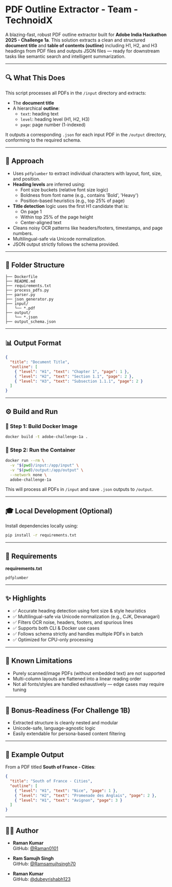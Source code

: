 # PDF Outline Extractor - Team - TechnoidX

A blazing-fast, robust PDF outline extractor built for **Adobe India Hackathon 2025 - Challenge 1a**. This solution extracts a clean and structured **document title** and **table of contents (outline)** including H1, H2, and H3 headings from PDF files and outputs JSON files — ready for downstream tasks like semantic search and intelligent summarization.

---

## 🔍 What This Does

This script processes all PDFs in the `/input` directory and extracts:

- The **document title**
- A hierarchical **outline**:
  - `text`: heading text
  - `level`: heading level (H1, H2, H3)
  - `page`: page number (1-indexed)

It outputs a corresponding `.json` for each input PDF in the `/output` directory, conforming to the required schema.

---

## 🚀 Approach

- Uses `pdfplumber` to extract individual characters with layout, font, size, and position.
- **Heading levels** are inferred using:
  - Font size buckets (relative font size logic)
  - Boldness from font name (e.g., contains 'Bold', 'Heavy')
  - Position-based heuristics (e.g., top 25% of page)
- **Title detection** logic uses the first H1 candidate that is:
  - On page 1
  - Within top 25% of the page height
  - Center-aligned text
- Cleans noisy OCR patterns like headers/footers, timestamps, and page numbers.
- Multilingual-safe via Unicode normalization.
- JSON output strictly follows the schema provided.

---

## 📁 Folder Structure

```
├── Dockerfile
├── README.md
├── requirements.txt
├── process_pdfs.py
├── parser.py
├── json_generator.py
├── input/
│   └── *.pdf
├── output/
│   └── *.json
├── output_schema.json
```

---

## 📊 Output Format

```json
{
  "title": "Document Title",
  "outline": [
    { "level": "H1", "text": "Chapter 1", "page": 1 },
    { "level": "H2", "text": "Section 1.1", "page": 2 },
    { "level": "H3", "text": "Subsection 1.1.1", "page": 2 }
  ]
}
```

---

## ⚙️ Build and Run

### 🔨 Step 1: Build Docker Image

```bash
docker build -t adobe-challenge-1a .
```

### 🚀 Step 2: Run the Container

```bash
docker run --rm \
  -v "$(pwd)/input:/app/input" \
  -v "$(pwd)/output:/app/output" \
  --network none \
  adobe-challenge-1a
```

This will process all PDFs in `/input` and save `.json` outputs to `/output`.

---

## 🎓 Local Development (Optional)

Install dependencies locally using:

```bash
pip install -r requirements.txt
```

---

## 🧩 Requirements

**requirements.txt**
```
pdfplumber
```

---

## ✨ Highlights

- ✅ Accurate heading detection using font size & style heuristics
- ✅ Multilingual-safe via Unicode normalization (e.g., CJK, Devanagari)
- ✅ Filters OCR noise, headers, footers, and spurious lines
- ✅ Supports both CLI & Docker use cases
- ✅ Follows schema strictly and handles multiple PDFs in batch
- ✅ Optimized for CPU-only processing

---

## 🚫 Known Limitations

- Purely scanned/image PDFs (without embedded text) are not supported
- Multi-column layouts are flattened into a linear reading order
- Not all fonts/styles are handled exhaustively — edge cases may require tuning

---

## 💪 Bonus-Readiness (For Challenge 1B)

- Extracted structure is cleanly nested and modular
- Unicode-safe, language-agnostic logic
- Easily extendable for persona-based content filtering

---

## 📖 Example Output

From a PDF titled **South of France - Cities**:

```json
{
  "title": "South of France - Cities",
  "outline": [
    { "level": "H1", "text": "Nice", "page": 1 },
    { "level": "H2", "text": "Promenade des Anglais", "page": 2 },
    { "level": "H1", "text": "Avignon", "page": 3 }
  ]
}
```

---

## 👨‍💼 Author

- **Raman Kumar**  
  GitHub: [@Raman0101](https://github.com/Raman0101)

- **Ram Samujh Singh**  
  GitHub: [@Ramsamujhsingh70](https://github.com/Ramsamujhsingh70)

- **Raman Kumar**  
  GitHub: [@dubeyrishabh123](https://github.com/dubeyrishabh123)
